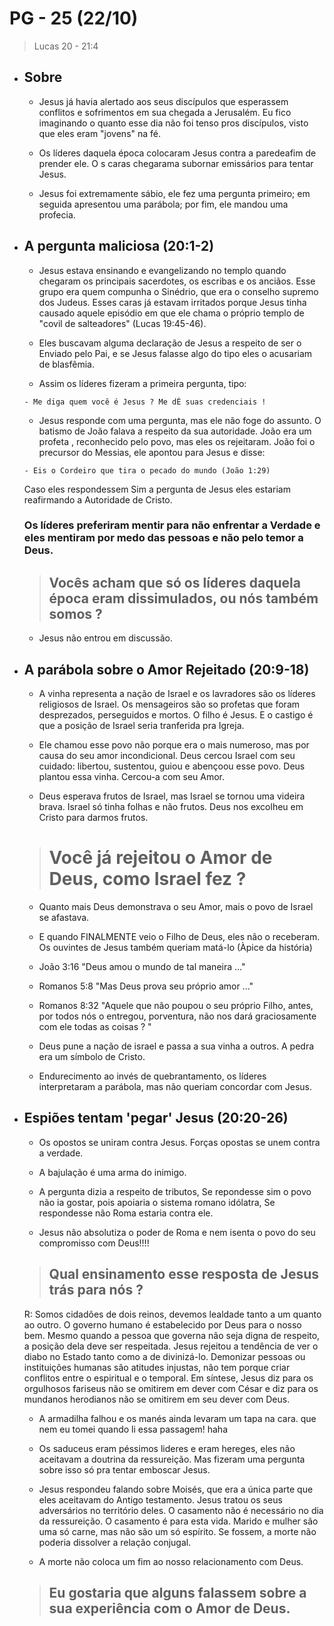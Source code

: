 # PG - 25 (22/10)

> Lucas 20 - 21:4

- ## Sobre 

    - Jesus já havia alertado aos seus discípulos que esperassem conflitos e sofrimentos em sua chegada a Jerusalém. Eu fico imaginando o quanto esse dia não foi tenso pros discípulos, visto que eles eram "jovens" na fé.
  
    - Os líderes daquela época colocaram Jesus contra a paredeafim de prender ele. O s caras chegarama subornar emissários para tentar Jesus. 
  
    - Jesus foi extremamente sábio, ele fez uma pergunta primeiro; em seguida apresentou uma parábola; por fim, ele mandou uma profecia.

- ## A pergunta maliciosa (20:1-2)

    - Jesus estava ensinando e evangelizando no templo quando chegaram os principais sacerdotes, os escribas e os anciãos. Esse grupo era quem compunha o Sinédrio, que era o conselho supremo dos Judeus. Esses caras já estavam irritados porque Jesus tinha causado aquele episódio em que ele chama o próprio templo de "covil de salteadores" (Lucas 19:45-46).
  
    - Eles buscavam alguma declaração de Jesus a respeito de ser o Enviado pelo Pai, e se Jesus falasse algo do tipo eles o acusariam de blasfêmia.

    - Assim os líderes fizeram a primeira pergunta, tipo: 
    ```
    - Me diga quem você é Jesus ? Me dÊ suas credenciais !
    ```

    - Jesus responde com uma pergunta, mas ele não foge do assunto. O batismo de João falava a respeito da sua autoridade. João era um profeta , reconhecido pelo povo, mas eles os rejeitaram. João foi o precursor do Messias, ele apontou para Jesus e disse:
    ```
    - Eis o Cordeiro que tira o pecado do mundo (João 1:29)
    ```

    Caso eles respondessem Sim a pergunta de Jesus eles estariam reafirmando a Autoridade de Cristo.

    ### Os líderes preferiram mentir para não enfrentar a Verdade e eles mentiram por medo das pessoas e não pelo temor a Deus.

    > ## Vocês acham que só os líderes daquela época eram dissimulados, ou nós também somos ?

    - Jesus não entrou em discussão.

- ## A parábola sobre o Amor Rejeitado (20:9-18)

    - A vinha representa a nação de Israel e os lavradores são os líderes religiosos de Israel. Os mensageiros são so profetas que foram desprezados, perseguidos e mortos. O filho é Jesus. E o castigo é que a posição de Israel seria tranferida pra Igreja.
    
    - Ele chamou esse povo não porque era o mais numeroso, mas por causa do seu amor incondicional. Deus cercou Israel com seu cuidado: liber­tou, sustentou, guiou e abençoou esse povo. Deus plan­tou essa vinha. Cercou-a com seu Amor.

    - Deus esperava frutos de Israel, mas Israel se tornou uma videira brava. Israel só tinha folhas e não frutos. Deus nos excolheu em Cristo para darmos frutos.
    
    > # Você já rejeitou o Amor de Deus, como Israel fez ?

    - Quanto mais Deus demonstrava o seu Amor, mais o povo de Israel se afastava.
    
    - E quando FINALMENTE veio o Filho de Deus, eles não o receberam. Os ouvintes de Jesus também queriam matá-lo (Àpice da história)
    - João 3:16 "Deus amou o mundo de tal maneira ..."
    - Romanos 5:8 "Mas Deus prova seu próprio amor ..."
    - Romanos 8:32 "Aquele que não poupou o seu próprio Filho, antes, por todos nós o entregou, porventura, não nos dará graciosamente com ele todas as coisas ? "

    - Deus pune a nação de israel e passa a sua vinha a outros. A pedra era um símbolo de Cristo.

    - Endurecimento ao invés de quebrantamento, os líderes interpretaram a parábola, mas não queriam concordar com Jesus.
  
- ## Espiões tentam 'pegar' Jesus (20:20-26)
    
    - Os opostos se uniram contra Jesus. Forças opostas se unem contra a verdade.
    
    - A bajulação é uma arma do inimigo. 

    - A pergunta dizia a respeito de tributos, Se repondesse sim o povo não ia gostar, pois apoiaria o sistema romano idólatra, Se respondesse não Roma estaria contra ele.
    
    - Jesus não absolutiza o poder de Roma e nem isenta o povo do seu compromisso com Deus!!!!

    > ## Qual ensinamento esse resposta de Jesus trás para nós ?
    R: Somos cidadões de dois reinos, devemos lealdade tanto a um quanto ao outro. O governo humano é estabelecido por Deus para o nosso bem. Mesmo quando a pessoa que governa não seja digna de respeito, a posição dela deve ser respeitada. Jesus rejeitou a tendência de ver o diabo no Estado tanto como a de divinizá-lo. Demonizar pessoas ou instituições humanas são atitudes injustas, não tem porque criar conflitos entre o espiritual e o temporal.
    Em síntese, Jesus diz para os orgulhosos fariseus não se omitirem em dever com César e diz para os mundanos herodianos não se omitirem em seu dever com Deus.

    - A armadilha falhou e os manés ainda levaram um tapa na cara. que nem eu tomei quando li essa passagem! haha
    
    - Os saduceus eram péssimos lideres e eram hereges, eles não aceitavam a doutrina da ressureição. Mas fizeram uma pergunta sobre isso só pra tentar emboscar Jesus.

    - Jesus respondeu falando sobre Moisés, que era a única parte que eles aceitavam do Antigo testamento. Jesus tratou os seus adversários no território deles. O casamento não é necessário  no dia da ressureição. O casamento é para esta vida. Marido e mulher são uma só carne, mas não são um só espírito. Se fossem, a morte não poderia dissolver a relação conjugal.

    - A morte não coloca um fim ao nosso relacionamento com Deus.


   > ## Eu gostaria que alguns falassem sobre a sua experiência com o Amor de Deus.